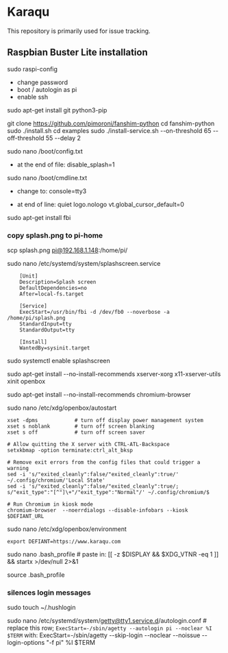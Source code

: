 # Karaqu
This repository is primarily used for issue tracking.


## Raspbian Buster Lite installation

sudo raspi-config
  * change password
  * boot / autologin as pi
  * enable ssh

sudo apt-get install git python3-pip

git clone https://github.com/pimoroni/fanshim-python
	cd fanshim-python
	sudo ./install.sh
	cd examples
	sudo ./install-service.sh --on-threshold 65 --off-threshold 55 --delay 2

sudo nano /boot/config.txt
  * at the end of file:
  disable_splash=1

sudo nano /boot/cmdline.txt
  * change to:
    console=tty3

  * at end of line:
    quiet logo.nologo vt.global_cursor_default=0



sudo apt-get install fbi

### copy splash.png to pi-home
scp splash.png pi@192.168.1.148:/home/pi/

sudo nano /etc/systemd/system/splashscreen.service

		[Unit]
		Description=Splash screen
		DefaultDependencies=no
		After=local-fs.target

		[Service]
		ExecStart=/usr/bin/fbi -d /dev/fb0 --noverbose -a /home/pi/splash.png
		StandardInput=tty
		StandardOutput=tty

		[Install]
		WantedBy=sysinit.target

sudo systemctl enable splashscreen



sudo apt-get install --no-install-recommends xserver-xorg x11-xserver-utils xinit openbox

sudo apt-get install --no-install-recommends chromium-browser

sudo nano /etc/xdg/openbox/autostart

	xset -dpms            # turn off display power management system
	xset s noblank        # turn off screen blanking
	xset s off            # turn off screen saver

	# Allow quitting the X server with CTRL-ATL-Backspace
	setxkbmap -option terminate:ctrl_alt_bksp

	# Remove exit errors from the config files that could trigger a warning
	sed -i 's/"exited_cleanly":false/"exited_cleanly":true/' ~/.config/chromium/'Local State'
	sed -i 's/"exited_cleanly":false/"exited_cleanly":true/; s/"exit_type":"[^"]\+"/"exit_type":"Normal"/' ~/.config/chromium/$

	# Run Chromium in kiosk mode
	chromium-browser  --noerrdialogs --disable-infobars --kiosk $DEFIANT_URL


sudo nano /etc/xdg/openbox/environment

	export DEFIANT=https://www.karaqu.com


sudo nano .bash_profile
	# paste in:
	[[ -z $DISPLAY && $XDG_VTNR -eq 1 ]] && startx >/dev/null 2>&1

source .bash_profile


### silences login messages
 sudo touch ~/.hushlogin

sudo nano /etc/systemd/system/getty@tty1.service.d/autologin.conf
	# replace this row; `ExecStart=-/sbin/agetty --autologin pi --noclear %I $TERM` with:
	ExecStart=-/sbin/agetty --skip-login --noclear --noissue --login-options "-f pi" %I $TERM

